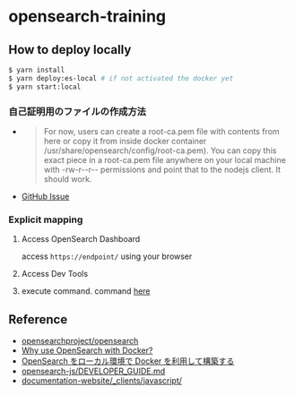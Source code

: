 # opensearch-training

## How to deploy locally

```sh
$ yarn install
$ yarn deploy:es-local # if not activated the docker yet
$ yarn start:local
```

### 自己証明用のファイルの作成方法

- > For now, users can create a root-ca.pem file with contents from here or copy it from inside docker container /usr/share/opensearch/config/root-ca.pem). You can copy this exact piece in a root-ca.pem file anywhere on your local machine with -rw-r--r-- permissions and point that to the nodejs client. It should work.
- [GitHub Issue](https://github.com/opensearch-project/OpenSearch/issues/1501#issuecomment-961463423)

### Explicit mapping

1. Access OpenSearch Dashboard

   access `https://endpoint/` using your browser

2. Access Dev Tools
3. execute command. command [here](./opensearch/migration/)

## Reference

- [opensearchproject/opensearch](https://hub.docker.com/r/opensearchproject/opensearch)
- [Why use OpenSearch with Docker?](https://opensearch.org/docs/1.3/opensearch/install/docker/)
- [OpenSearch をローカル環境で Docker を利用して構築する](https://dev.classmethod.jp/articles/how-to-build-opensearch-with-docker/)
- [opensearch-js/DEVELOPER_GUIDE.md](https://github.com/opensearch-project/opensearch-js/blob/2f840e54860419f76ef8354a0fe070403d437386/DEVELOPER_GUIDE.md#getting-started)
- [documentation-website/\_clients/javascript/](https://github.com/opensearch-project/documentation-website/tree/main/_clients/javascript)
